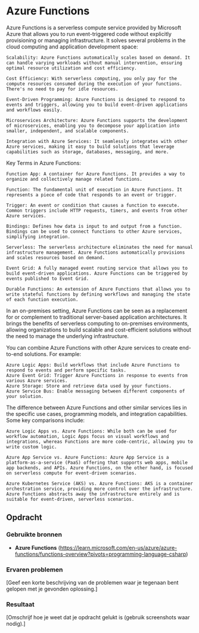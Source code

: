 # Azure Functions

Azure Functions is a serverless compute service provided by Microsoft Azure that allows you to run event-triggered code without explicitly provisioning or managing infrastructure. It solves several problems in the cloud computing and application development space:

    Scalability: Azure Functions automatically scales based on demand. It can handle varying workloads without manual intervention, ensuring optimal resource utilization and cost efficiency.

    Cost Efficiency: With serverless computing, you only pay for the compute resources consumed during the execution of your functions. There's no need to pay for idle resources.

    Event-Driven Programming: Azure Functions is designed to respond to events and triggers, allowing you to build event-driven applications and workflows easily.

    Microservices Architecture: Azure Functions supports the development of microservices, enabling you to decompose your application into smaller, independent, and scalable components.

    Integration with Azure Services: It seamlessly integrates with other Azure services, making it easy to build solutions that leverage capabilities such as storage, databases, messaging, and more.

Key Terms in Azure Functions:

    Function App: A container for Azure Functions. It provides a way to organize and collectively manage related functions.

    Function: The fundamental unit of execution in Azure Functions. It represents a piece of code that responds to an event or trigger.

    Trigger: An event or condition that causes a function to execute. Common triggers include HTTP requests, timers, and events from other Azure services.

    Bindings: Defines how data is input to and output from a function. Bindings can be used to connect functions to other Azure services, simplifying integration.

    Serverless: The serverless architecture eliminates the need for manual infrastructure management. Azure Functions automatically provisions and scales resources based on demand.

    Event Grid: A fully managed event routing service that allows you to build event-driven applications. Azure Functions can be triggered by events published to Event Grid.

    Durable Functions: An extension of Azure Functions that allows you to write stateful functions by defining workflows and managing the state of each function execution.

In an on-premises setting, Azure Functions can be seen as a replacement for or complement to traditional server-based application architectures. It brings the benefits of serverless computing to on-premises environments, allowing organizations to build scalable and cost-efficient solutions without the need to manage the underlying infrastructure.

You can combine Azure Functions with other Azure services to create end-to-end solutions. For example:

    Azure Logic Apps: Build workflows that include Azure Functions to respond to events and perform specific tasks.
    Azure Event Grid: Trigger Azure Functions in response to events from various Azure services.
    Azure Storage: Store and retrieve data used by your functions.
    Azure Service Bus: Enable messaging between different components of your solution.

The difference between Azure Functions and other similar services lies in the specific use cases, programming models, and integration capabilities. Some key comparisons include:

    Azure Logic Apps vs. Azure Functions: While both can be used for workflow automation, Logic Apps focus on visual workflows and integrations, whereas Functions are more code-centric, allowing you to write custom logic.

    Azure App Service vs. Azure Functions: Azure App Service is a platform-as-a-service (PaaS) offering that supports web apps, mobile app backends, and APIs. Azure Functions, on the other hand, is focused on serverless compute for event-driven scenarios.

    Azure Kubernetes Service (AKS) vs. Azure Functions: AKS is a container orchestration service, providing more control over the infrastructure. Azure Functions abstracts away the infrastructure entirely and is suitable for event-driven, serverless scenarios.

## Opdracht
### Gebruikte bronnen

* __Azure Functions__ (https://learn.microsoft.com/en-us/azure/azure-functions/functions-overview?pivots=programming-language-csharp)


### Ervaren problemen
[Geef een korte beschrijving van de problemen waar je tegenaan bent gelopen met je gevonden oplossing.]

### Resultaat
[Omschrijf hoe je weet dat je opdracht gelukt is (gebruik screenshots waar nodig).]
